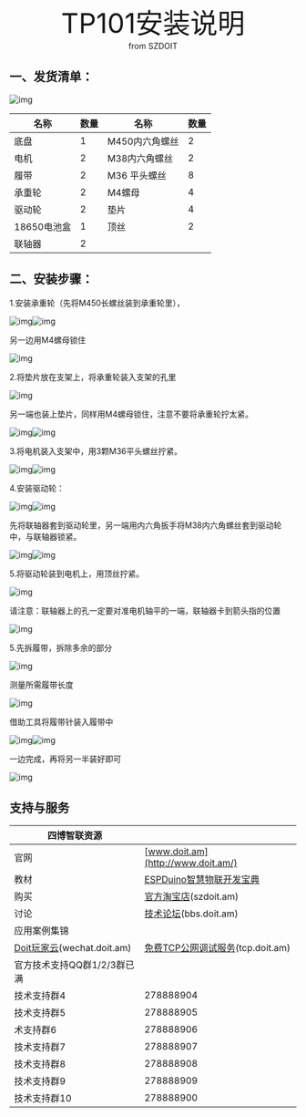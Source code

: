  <center> <font size=10>TP101安装说明 </font></center>

<center> from SZDOIT </center> 

## 一、发货清单：

![img](https://github.com/SmartArduino/zhdocs/raw/master/zhSmartCAR/TP_Series/TP101/wps1.jpg)

| 名称        | 数量 | 名称           | 数量 |
| ----------- | ---- | -------------- | ---- |
| 底盘        | 1    | M450内六角螺丝 | 2    |
| 电机        | 2    | M38内六角螺丝  | 2    |
| 履带        | 2    | M36 平头螺丝   | 8    |
| 承重轮      | 2    | M4螺母         | 4    |
| 驱动轮      | 2    | 垫片           | 4    |
| 18650电池盒 | 1    | 顶丝           | 2    |
| 联轴器      | 2    |                |      |

## 二、安装步骤：

1.安装承重轮（先将M450长螺丝装到承重轮里），

![img](https://github.com/SmartArduino/zhdocs/raw/master/zhSmartCAR/TP_Series/TP101/wps2.jpg)![img](https://github.com/SmartArduino/zhdocs/raw/master/zhSmartCAR/TP_Series/TP101/wps3.jpg)  

另一边用M4螺母锁住

![img](https://github.com/SmartArduino/zhdocs/raw/master/zhSmartCAR/TP_Series/TP101/wps4.jpg) 

2.将垫片放在支架上，将承重轮装入支架的孔里

![img](https://github.com/SmartArduino/zhdocs/raw/master/zhSmartCAR/TP_Series/TP101/wps5.jpg) 

另一端也装上垫片，同样用M4螺母锁住，注意不要将承重轮拧太紧。

![img](https://github.com/SmartArduino/zhdocs/raw/master/zhSmartCAR/TP_Series/TP101/wps6.jpg)![img](https://github.com/SmartArduino/zhdocs/raw/master/zhSmartCAR/TP_Series/TP101/wps7.jpg) 

3.将电机装入支架中，用3颗M36平头螺丝拧紧。

![img](https://github.com/SmartArduino/zhdocs/raw/master/zhSmartCAR/TP_Series/TP101/wps8.jpg)![img](https://github.com/SmartArduino/zhdocs/raw/master/zhSmartCAR/TP_Series/TP101/wps9.jpg) 

4.安装驱动轮：

![img](https://github.com/SmartArduino/zhdocs/raw/master/zhSmartCAR/TP_Series/TP101/wps10.png)![img](https://github.com/SmartArduino/zhdocs/raw/master/zhSmartCAR/TP_Series/TP101/wps11.png) 

先将联轴器套到驱动轮里，另一端用内六角扳手将M38内六角螺丝套到驱动轮中，与联轴器锁紧。

![img](https://github.com/SmartArduino/zhdocs/raw/master/zhSmartCAR/TP_Series/TP101/wps12.jpg)![img](https://github.com/SmartArduino/zhdocs/raw/master/zhSmartCAR/TP_Series/TP101/wps13.jpg) 

5.将驱动轮装到电机上，用顶丝拧紧。

![img](https://github.com/SmartArduino/zhdocs/raw/master/zhSmartCAR/TP_Series/TP101/wps14.jpg) 

请注意：联轴器上的孔一定要对准电机轴平的一端，联轴器卡到箭头指的位置

![img](https://github.com/SmartArduino/zhdocs/raw/master/zhSmartCAR/TP_Series/TP101/wps15.png)

5.先拆履带，拆除多余的部分

![img](https://github.com/SmartArduino/zhdocs/raw/master/zhSmartCAR/TP_Series/TP101/wps16.jpg) 

测量所需履带长度

![img](https://github.com/SmartArduino/zhdocs/raw/master/zhSmartCAR/TP_Series/TP101/wps17.jpg) 

借助工具将履带针装入履带中

![img](https://github.com/SmartArduino/zhdocs/raw/master/zhSmartCAR/TP_Series/TP101/wps18.jpg)![img](https://github.com/SmartArduino/zhdocs/raw/master/zhSmartCAR/TP_Series/TP101/wps19.jpg) 

一边完成，再将另一半装好即可

![img](https://github.com/SmartArduino/zhdocs/raw/master/zhSmartCAR/TP_Series/TP101/wps20.png) 

##  支持与服务

| 四博智联资源                                        |                                                              |
| --------------------------------------------------- | ------------------------------------------------------------ |
| 官网                                                | [www.doit.am](http://www.doit.am/)                           |
| 教材                                                | [ESPDuino智慧物联开发宝典](https://item.taobao.com/item.htm?spm=a1z10.3-c.w4002-7420449993.9.Bgp1Ll&id=520583000610) |
| 购买                                                | [官方淘宝店](https://szdoit.taobao.com/)(szdoit.am)          |
| 讨论                                                | [技术论坛](http://bbs.doit.am/forum.php)(bbs.doit.am)        |
| 应用案例集锦                                        |                                                              |
| [Doit玩家云](http://wechat.doit.am)(wechat.doit.am) | [免费TCP公网调试服务](http://tcp.doit.am)(tcp.doit.am)       |
| 官方技术支持QQ群1/2/3群已满                         |                                                              |
| 技术支持群4                                         | 278888904                                                    |
| 技术支持群5                                         | 278888905                                                    |
| 术支持群6                                           | 278888906                                                    |
| 技术支持群7                                         | 278888907                                                    |
| 技术支持群8                                         | 278888908                                                    |
| 技术支持群9                                         | 278888909                                                    |
| 技术支持群10                                        | 278888900                                                    |